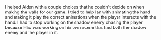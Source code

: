 I helped Aiden with a couple choices that he couldn't decide on when making the walls for our game. I tried to help Ian with animating the hand and making it play the correct animations when the player interacts with the hand. I had to stop working on the shadow enemy chasing the player because Hiro was working on his own scene that had both the shadow enemy and the player in it. 
